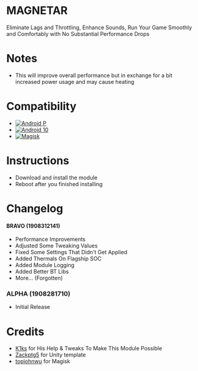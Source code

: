 # MAGNETAR
Eliminate Lags and Throttling, Enhance Sounds, Run Your Game Smoothly and Comfortably with No Substantial Performance Drops

# Notes
- This will improve overall performance but in exchange for a bit increased power usage and may cause heating

# Compatibility
- [![Android P](https://img.shields.io/badge/Android-9-lightgreen.svg)](https://developer.android.com/)
- [![Android 10](https://img.shields.io/badge/Android-10-brightgreen.svg)](https://developer.android.com/)
- [![Magisk](https://img.shields.io/badge/Magisk-19%2B-00B39B.svg)](https://forum.xda-developers.com/apps/magisk/official-magisk-v7-universal-systemless-t3473445)
   
# Instructions
- Download and install the module
- Reboot after you finished installing

# Changelog
#### BRAVO (1908312141)
- Performance Improvements
- Adjusted Some Tweaking Values
- Fixed Some Settings That Didn't Get Applied
- Added Thermals On Flagship SOC 
- Added Module Logging
- Added Better BT Libs
- More... (Forgotten)

### ALPHA (1908281710)
- Initial Release

# Credits
- [K1ks](https://t.me/K1ks1) for His Help & Tweaks To Make This Module Possible
- [Zackptg5](https://github.com/Zackptg5) for Unity template
- [topjohnwu](https://github.com/topjohnwu) for Magisk